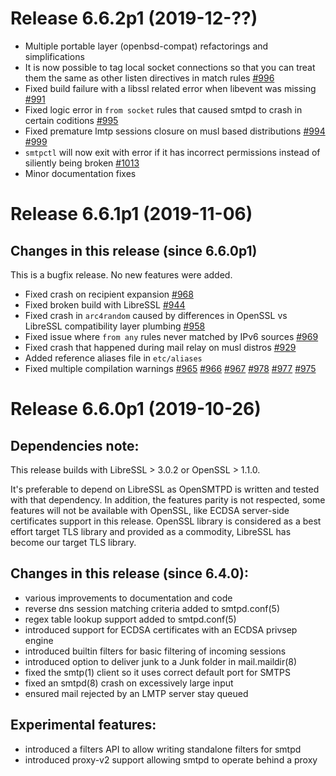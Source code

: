 # Release 6.6.2p1 (2019-12-??)

- Multiple portable layer (openbsd-compat) refactorings and simplifications
- It is now possible to tag local socket connections so that you can treat them
  the same as other listen directives in match rules
  [#996](https://github.com/OpenSMTPD/OpenSMTPD/issues/996)
- Fixed build failure with a libssl related error when libevent was missing 
  [#991](https://github.com/OpenSMTPD/OpenSMTPD/issues/991)
- Fixed logic error in `from socket` rules that caused smtpd to crash in
  certain coditions [#995](https://github.com/OpenSMTPD/OpenSMTPD/issues/995)
- Fixed premature lmtp sessions closure on musl based distributions
  [#994](https://github.com/OpenSMTPD/OpenSMTPD/issues/994)
  [#999](https://github.com/OpenSMTPD/OpenSMTPD/pull/999)
- `smtpctl` will now exit with error if it has incorrect permissions instead of
  siliently being broken [#1013](https://github.com/OpenSMTPD/OpenSMTPD/pull/1013)
- Minor documentation fixes


# Release 6.6.1p1 (2019-11-06)

## Changes in this release (since 6.6.0p1)

This is a bugfix release. No new features were added.

- Fixed crash on recipient expansion
  [#968](https://github.com/OpenSMTPD/OpenSMTPD/issues/968)
- Fixed broken build with LibreSSL 
  [#944](https://github.com/OpenSMTPD/OpenSMTPD/issues/944)
- Fixed crash in `arc4random` caused by differences in OpenSSL vs LibreSSL
  compatibility layer plumbing
  [#958](https://github.com/OpenSMTPD/OpenSMTPD/issues/958)  
- Fixed issue where `from any` rules never matched by IPv6 sources
  [#969](https://github.com/OpenSMTPD/OpenSMTPD/issues/969)
- Fixed crash that happened during mail relay on musl distros 
  [#929](https://github.com/OpenSMTPD/OpenSMTPD/issues/929)
- Added reference aliases file in `etc/aliases`
- Fixed multiple compilation warnings 
  [#965](https://github.com/OpenSMTPD/OpenSMTPD/issues/965)
  [#966](https://github.com/OpenSMTPD/OpenSMTPD/issues/966)
  [#967](https://github.com/OpenSMTPD/OpenSMTPD/issues/967)
  [#978](https://github.com/OpenSMTPD/OpenSMTPD/issues/978)
  [#977](https://github.com/OpenSMTPD/OpenSMTPD/issues/977)
  [#975](https://github.com/OpenSMTPD/OpenSMTPD/issues/975)



# Release 6.6.0p1 (2019-10-26)

## Dependencies note:

This release builds with LibreSSL > 3.0.2 or OpenSSL > 1.1.0.

It's preferable to depend on LibreSSL as OpenSMTPD is written and tested
with that dependency. In addition, the features parity is not respected,
some features will not be available with OpenSSL, like ECDSA server-side
certificates support in this release. OpenSSL library is considered as a
best effort target TLS library and provided as a commodity, LibreSSL has
become our target TLS library.


## Changes in this release (since 6.4.0):

- various improvements to documentation and code
- reverse dns session matching criteria added to smtpd.conf(5)
- regex table lookup support added to smtpd.conf(5)
- introduced support for ECDSA certificates with an ECDSA privsep engine
- introduced builtin filters for basic filtering of incoming sessions
- introduced option to deliver junk to a Junk folder in mail.maildir(8)
- fixed the smtp(1) client so it uses correct default port for SMTPS
- fixed an smtpd(8) crash on excessively large input
- ensured mail rejected by an LMTP server stay queued


## Experimental features:

- introduced a filters API to allow writing standalone filters for smtpd
- introduced proxy-v2 support allowing smtpd to operate behind a proxy
